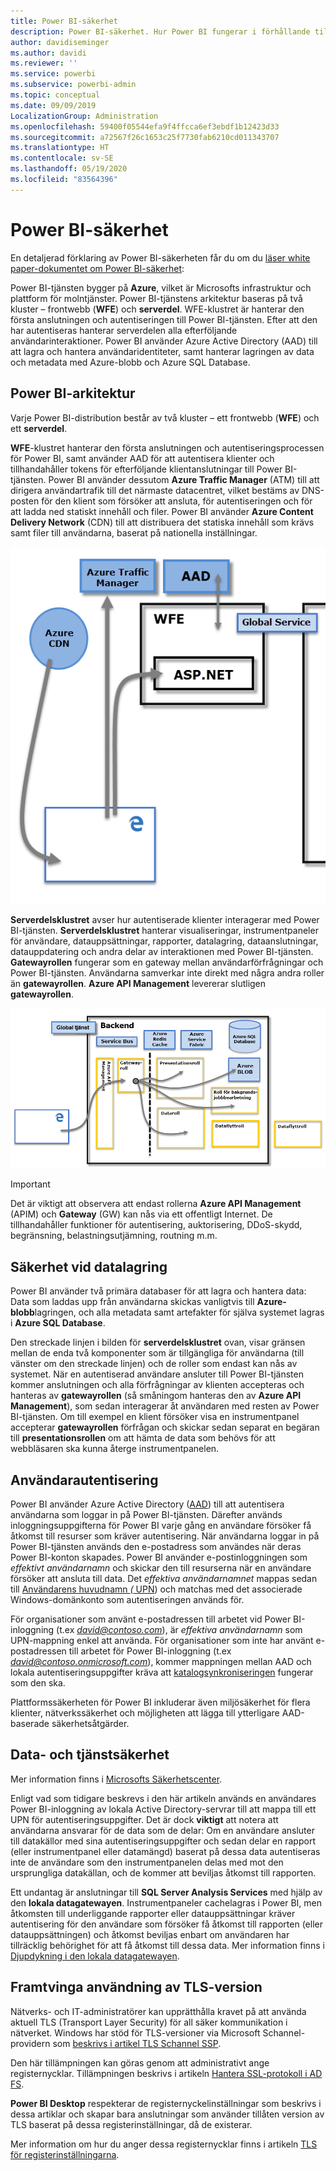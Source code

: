 ```yaml
---
title: Power BI-säkerhet
description: Power BI-säkerhet. Hur Power BI fungerar i förhållande till Azure Active Directory och andra Azure-tjänster. Det här avsnittet innehåller också en länk till ett dokument med mer information.
author: davidiseminger
ms.author: davidi
ms.reviewer: ''
ms.service: powerbi
ms.subservice: powerbi-admin
ms.topic: conceptual
ms.date: 09/09/2019
LocalizationGroup: Administration
ms.openlocfilehash: 59400f05544efa9f4ffcca6ef3ebdf1b12423d33
ms.sourcegitcommit: a72567f26c1653c25f7730fab6210cd011343707
ms.translationtype: HT
ms.contentlocale: sv-SE
ms.lasthandoff: 05/19/2020
ms.locfileid: "83564396"
---
```

# <a name="power-bi-security"></a>Power BI-säkerhet

En detaljerad förklaring av Power BI-säkerheten får du om du [läser white paper-dokumentet om Power BI-säkerhet](../guidance/whitepaper-powerbi-security.md):

Power BI-tjänsten bygger på **Azure**, vilket är Microsofts infrastruktur och plattform för molntjänster. Power BI-tjänstens arkitektur baseras på två kluster – frontwebb (**WFE**) och **serverdel**. WFE-klustret är hanterar den första anslutningen och autentiseringen till Power BI-tjänsten. Efter att den har autentiseras hanterar serverdelen alla efterföljande användarinteraktioner. Power BI använder Azure Active Directory (AAD) till att lagra och hantera användaridentiteter, samt hanterar lagringen av data och metadata med Azure-blobb och Azure SQL Database.

## <a name="power-bi-architecture"></a>Power BI-arkitektur

Varje Power BI-distribution består av två kluster – ett frontwebb (**WFE**) och ett **serverdel**.

**WFE**-klustret hanterar den första anslutningen och autentiseringsprocessen för Power BI, samt använder AAD för att autentisera klienter och tillhandahåller tokens för efterföljande klientanslutningar till Power BI-tjänsten. Power BI använder dessutom **Azure Traffic Manager** (ATM) till att dirigera användartrafik till det närmaste datacentret, vilket bestäms av DNS-posten för den klient som försöker att ansluta, för autentiseringen och för att ladda ned statiskt innehåll och filer. Power BI använder **Azure Content Delivery Network** (CDN) till att distribuera det statiska innehåll som krävs samt filer till användarna, baserat på nationella inställningar.

![](media/service-admin-power-bi-security/pbi_security_v2_wfe.png)

**Serverdelsklustret** avser hur autentiserade klienter interagerar med Power BI-tjänsten. **Serverdelsklustret** hanterar visualiseringar, instrumentpaneler för användare, datauppsättningar, rapporter, datalagring, dataanslutningar, datauppdatering och andra delar av interaktionen med Power BI-tjänsten. **Gatewayrollen** fungerar som en gateway mellan användarförfrågningar och Power BI-tjänsten. Användarna samverkar inte direkt med några andra roller än **gatewayrollen**. **Azure API Management** levererar slutligen **gatewayrollen**.

![](media/service-admin-power-bi-security/pbi_security_v2_backend_updated.png)

> [!IMPORTANT]
> Det är viktigt att observera att endast rollerna **Azure API Management** (APIM) och **Gateway** (GW) kan nås via ett offentligt Internet. De tillhandahåller funktioner för autentisering, auktorisering, DDoS-skydd, begränsning, belastningsutjämning, routning m.m.

## <a name="data-storage-security"></a>Säkerhet vid datalagring

Power BI använder två primära databaser för att lagra och hantera data: Data som laddas upp från användarna skickas vanligtvis till **Azure-blobb**lagringen, och alla metadata samt artefakter för själva systemet lagras i **Azure SQL Database**.

Den streckade linjen i bilden för **serverdelsklustret** ovan, visar gränsen mellan de enda två komponenter som är tillgängliga för användarna (till vänster om den streckade linjen) och de roller som endast kan nås av systemet. När en autentiserad användare ansluter till Power BI-tjänsten kommer anslutningen och alla förfrågningar av klienten accepteras och hanteras av **gatewayrollen** (så småningom hanteras den av **Azure API Management**), som sedan interagerar åt användaren med resten av Power BI-tjänsten. Om till exempel en klient försöker visa en instrumentpanel accepterar **gatewayrollen** förfrågan och skickar sedan separat en begäran till **presentationsrollen** om att hämta de data som behövs för att webbläsaren ska kunna återge instrumentpanelen.

## <a name="user-authentication"></a>Användarautentisering

Power BI använder Azure Active Directory ([AAD](https://azure.microsoft.com/services/active-directory/)) till att autentisera användarna som loggar in på Power BI-tjänsten. Därefter används inloggningsuppgifterna för Power BI varje gång en användare försöker få åtkomst till resurser som kräver autentisering. När användarna loggar in på Power BI-tjänsten används den e-postadress som användes när deras Power BI-konton skapades. Power BI använder e-postinloggningen som *effektivt användarnamn* och skickar den till resurserna när en användare försöker att ansluta till data. Det *effektiva användarnamnet* mappas sedan till [Användarens huvudnamn *(* UPN](/windows/win32/secauthn/user-name-formats)) och matchas med det associerade Windows-domänkonto som autentiseringen används för.

För organisationer som använt e-postadressen till arbetet vid Power BI-inloggning (t.ex <em>david@contoso.com</em>), är *effektiva användarnamn* som UPN-mappning enkel att använda. För organisationer som inte har använt e-postadressen till arbetet för Power BI-inloggning (t.ex <em>david@contoso.onmicrosoft.com</em>), kommer mappningen mellan AAD och lokala autentiseringsuppgifter kräva att [katalogsynkroniseringen](/azure/active-directory-domain-services/synchronization) fungerar som den ska.

Plattformssäkerheten för Power BI inkluderar även miljösäkerhet för flera klienter, nätverkssäkerhet och möjligheten att lägga till ytterligare AAD-baserade säkerhetsåtgärder.

## <a name="data-and-service-security"></a>Data- och tjänstsäkerhet

Mer information finns i [Microsofts Säkerhetscenter](https://www.microsoft.com/trustcenter).

Enligt vad som tidigare beskrevs i den här artikeln används en användares Power BI-inloggning av lokala Active Directory-servrar till att mappa till ett UPN för autentiseringsuppgifter. Det är dock **viktigt** att notera att användarna ansvarar för de data som de delar: Om en användare ansluter till datakällor med sina autentiseringsuppgifter och sedan delar en rapport (eller instrumentpanel eller datamängd) baserat på dessa data autentiseras inte de användare som den instrumentpanelen delas med mot den ursprungliga datakällan, och de kommer att beviljas åtkomst till rapporten.

Ett undantag är anslutningar till **SQL Server Analysis Services** med hjälp av den **lokala datagatewayen**. Instrumentpaneler cachelagras i Power BI, men åtkomsten till underliggande rapporter eller datauppsättningar kräver autentisering för den användare som försöker få åtkomst till rapporten (eller datauppsättningen) och åtkomst beviljas enbart om användaren har tillräcklig behörighet för att få åtkomst till dessa data. Mer information finns i [Djupdykning i den lokala datagatewayen](../connect-data/service-gateway-onprem-indepth.md).

## <a name="enforcing-tls-version-usage"></a>Framtvinga användning av TLS-version

Nätverks- och IT-administratörer kan upprätthålla kravet på att använda aktuell TLS (Transport Layer Security) för all säker kommunikation i nätverket. Windows har stöd för TLS-versioner via Microsoft Schannel-providern som [beskrivs i artikel TLS Schannel SSP](https://docs.microsoft.com/windows/desktop/SecAuthN/protocols-in-tls-ssl--schannel-ssp-).

Den här tillämpningen kan göras genom att administrativt ange registernycklar. Tillämpningen beskrivs i artikeln [Hantera SSL-protokoll i AD FS](https://docs.microsoft.com/windows-server/identity/ad-fs/operations/manage-ssl-protocols-in-ad-fs). 

**Power BI Desktop** respekterar de registernyckelinställningar som beskrivs i dessa artiklar och skapar bara anslutningar som använder tillåten version av TLS baserat på dessa registerinställningar, då de existerar.

Mer information om hur du anger dessa registernycklar finns i artikeln [TLS för registerinställningarna](https://docs.microsoft.com/windows-server/security/tls/tls-registry-settings).
